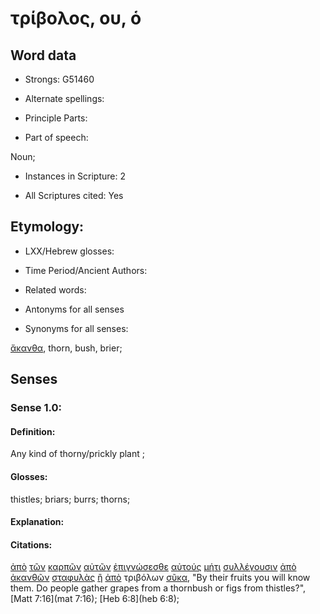# τρίβολος, ου, ὁ 

<!-- Status: S2=NeedsReview -->
<!-- Lexica used for edits: BDAG, FFM, LN, A-S -->

## Word data

* Strongs: G51460

* Alternate spellings:

* Principle Parts: 

* Part of speech: 

Noun;

* Instances in Scripture: 2

* All Scriptures cited: Yes

## Etymology: 

* LXX/Hebrew glosses: 

* Time Period/Ancient Authors: 

* Related words: 

* Antonyms for all senses

* Synonyms for all senses: 

[ἄκανθα](../G01730/01.md), thorn, bush, brier; 

## Senses 

### Sense 1.0:

#### Definition: 

Any kind of thorny/prickly plant ;

#### Glosses:

thistles; briars; burrs; thorns;

#### Explanation:

#### Citations:

[ἀπὸ](../G05750/01.md) [τῶν](../G35880/01.md) [καρπῶν](../G25900/01.md) [αὐτῶν](../G08460/01.md) [ἐπιγνώσεσθε](../G19210/01.md) [αὐτούς](../G08460/01.md) [μήτι](../G33850/01.md) [συλλέγουσιν](../G48160/01.md) [ἀπὸ](../G05750/01.md) [ἀκανθῶν](../G01730/01.md) [σταφυλὰς](../G47180/01.md) [ἢ](../G22280/01.md) [ἀπὸ](../G05750/01.md) τριβόλων [σῦκα](../G48100/01.md), 
"By their fruits you will know them. Do people gather grapes from a thornbush or figs from thistles?", 
[Matt 7:16](mat 7:16);  [Heb 6:8](heb 6:8); 
